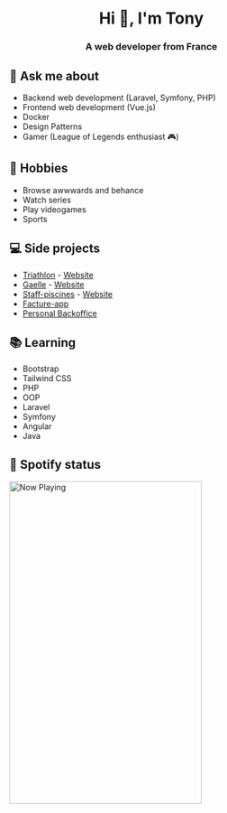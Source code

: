<h1 align="center">Hi 👋, I'm Tony</h1>
<h3 align="center">A web developer from France</h3>

## 💬 Ask me about
- Backend web development (Laravel, Symfony, PHP)
- Frontend web development (Vue.js)
- Docker
- Design Patterns
- Gamer (League of Legends enthusiast 🎮)

## 📅 Hobbies
- Browse awwwards and behance 
- Watch series 
- Play videogames
- Sports

## 💻 Side projects
- [Triathlon](https://github.com/TonyWTillet/triathlon) - [Website](https://triathlon.tony-tillet.com)
- [Gaelle](https://github.com/TonyWTillet/gaelle) - [Website](https://gaelle.tony-tillet.com)
- [Staff-piscines](https://github.com/TonyWTillet/Staf-piscine) - [Website](https://staff-piscines.tony-tillet.com)
- [Facture-app](https://github.com/TonyWTillet/devis-app)
- [Personal Backoffice](https://github.com/TonyWTillet/backoffice)

## 📚 Learning
- Bootstrap
- Tailwind CSS
- PHP
- OOP
- Laravel
- Symfony
- Angular
- Java

## 🎵 Spotify status

<a href="https://jvillegasd-spotify.vercel.app/api/song/?opened">
  <img src="https://jvillegasd-spotify.vercel.app/api/song" width="341" height="571" alt="Now Playing">
</a>

<!-- <div id = "some_issues">
  <p>It is a little list of problems you can face while implementing this kind of stuff</p>
  <ul id = "problem_list">
    <li>
      Github tend to cache anonymized URL, so you should visit this link if you have problem with image cache.
      https://docs.github.com/es/github/authenticating-to-github/about-anonymized-image-urls
    </li>
    <li>
      When you wrap your HTML in SVG/foreignObject maybe nothing show up. You can solve this issue visiting this link.
      https://stackoverflow.com/questions/13848039/svg-foreignobject-contents-do-not-display-unless-plain-text
    </li>
  </ul>
</div> -->

